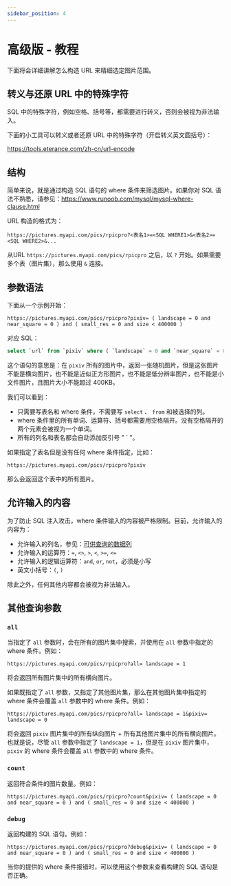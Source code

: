 ```yaml
---
sidebar_position: 4
---
```


# 高级版 - 教程

下面将会详细讲解怎么构造 URL 来精细选定图片范围。

## 转义与还原 URL 中的特殊字符

SQL 中的特殊字符，例如空格、括号等，都需要进行转义，否则会被视为非法输入。

下面的小工具可以转义或者还原 URL 中的特殊字符（开启转义英文圆括号）：

https://tools.eterance.com/zh-cn/url-encode

## 结构

简单来说，就是通过构造 SQL 语句的 where 条件来筛选图片。如果你对 SQL 语法不熟悉，请参见：https://www.runoob.com/mysql/mysql-where-clause.html

URL 构造的格式为：

```text
https://pictures.myapi.com/pics/rpicpro?<表名1>=<SQL WHERE1>&<表名2>=<SQL WHERE2>&...
```

从URL `https://pictures.myapi.com/pics/rpicpro` 之后，以 `?` 开始。如果需要多个表（图片集），那么使用 `&` 连接。

## 参数语法

下面从一个示例开始：

```url
https://pictures.myapi.com/pics/rpicpro?pixiv= ( landscape = 0 and near_square = 0 ) and ( small_res = 0 and size < 400000 )
```

对应 SQL：

```sql
select `url` from `pixiv` where ( `landscape` = 0 and `near_square` = 0 ) and ( `small_res` = 0 and `size` < 400000 )
```

这个语句的意思是：在 `pixiv` 所有的图片中，返回一张随机图片，但是这张图片不能是横向图片，也不能是近似正方形图片，也不能是低分辨率图片，也不能是小文件图片，且图片大小不能超过 400KB。

我们可以看到：

- 只需要写表名和 where 条件，不需要写 `select` 、 `from` 和被选择的列。
- where 条件里的所有单词、运算符、括号都需要用空格隔开。没有空格隔开的两个元素会被视为一个单词。
- 所有的列名和表名都会自动添加反引号 " ` "。

如果指定了表名但是没有任何 where 条件指定，比如：

```url
https://pictures.myapi.com/pics/rpicpro?pixiv
```

那么会返回这个表中的所有图片。

## 允许输入的内容

为了防止 SQL 注入攻击，where 条件输入的内容被严格限制。目前，允许输入的内容为：

- 允许输入的列名，参见：[可供查询的数据列](columns)
- 允许输入的运算符：`=`, `<>`, `>`, `<`, `>=`, `<=`
- 允许输入的逻辑运算符：`and`, `or`, `not`，必须是小写
- 英文小括号：`(`, `)`

除此之外，任何其他内容都会被视为非法输入。

## 其他查询参数

### `all`

当指定了 `all` 参数时，会在所有的图片集中搜索，并使用在 `all` 参数中指定的 where 条件。例如：

```text
https://pictures.myapi.com/pics/rpicpro?all= landscape = 1
```

将会返回所有图片集中的所有横向图片。

如果既指定了 `all` 参数，又指定了其他图片集，那么在其他图片集中指定的 where 条件会覆盖 `all` 参数中的 where 条件。例如：

```text
https://pictures.myapi.com/pics/rpicpro?all= landscape = 1&pixiv= landscape = 0
```

将会返回 `pixiv` 图片集中的所有纵向图片 + 所有其他图片集中的所有横向图片。也就是说，尽管 `all` 参数中指定了 `landscape = 1`，但是在 `pixiv` 图片集中，`pixiv` 的 where 条件会覆盖 `all` 参数中的 where 条件。

### `count`

返回符合条件的图片数量。例如：

```text
https://pictures.myapi.com/pics/rpicpro?count&pixiv= ( landscape = 0 and near_square = 0 ) and ( small_res = 0 and size < 400000 )
```

### `debug`

返回构建的 SQL 语句。例如：

```text
https://pictures.myapi.com/pics/rpicpro?debug&pixiv= ( landscape = 0 and near_square = 0 ) and ( small_res = 0 and size < 400000 )
```

当你的提供的 where 条件报错时，可以使用这个参数来查看构建的 SQL 语句是否正确。
